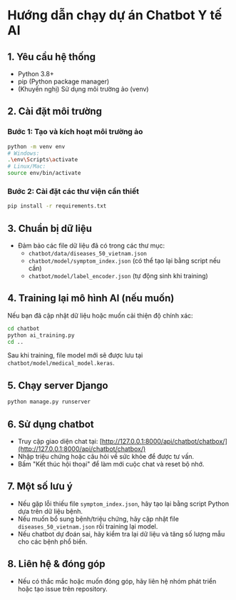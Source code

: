 # Hướng dẫn chạy dự án Chatbot Y tế AI

## 1. Yêu cầu hệ thống
- Python 3.8+
- pip (Python package manager)
- (Khuyến nghị) Sử dụng môi trường ảo (venv)

## 2. Cài đặt môi trường

### Bước 1: Tạo và kích hoạt môi trường ảo
```bash
python -m venv env
# Windows:
.\env\Scripts\activate
# Linux/Mac:
source env/bin/activate
```

### Bước 2: Cài đặt các thư viện cần thiết
```bash
pip install -r requirements.txt
```

## 3. Chuẩn bị dữ liệu
- Đảm bảo các file dữ liệu đã có trong các thư mục:
  - `chatbot/data/diseases_50_vietnam.json`
  - `chatbot/model/symptom_index.json` (có thể tạo lại bằng script nếu cần)
  - `chatbot/model/label_encoder.json` (tự động sinh khi training)

## 4. Training lại mô hình AI (nếu muốn)
Nếu bạn đã cập nhật dữ liệu hoặc muốn cải thiện độ chính xác:
```bash
cd chatbot
python ai_training.py
cd ..
```
Sau khi training, file model mới sẽ được lưu tại `chatbot/model/medical_model.keras`.

## 5. Chạy server Django
```bash
python manage.py runserver
```

## 6. Sử dụng chatbot
- Truy cập giao diện chat tại: [http://127.0.0.1:8000/api/chatbot/chatbox/](http://127.0.0.1:8000/api/chatbot/chatbox/)
- Nhập triệu chứng hoặc câu hỏi về sức khỏe để được tư vấn.
- Bấm "Kết thúc hội thoại" để làm mới cuộc chat và reset bộ nhớ.

## 7. Một số lưu ý
- Nếu gặp lỗi thiếu file `symptom_index.json`, hãy tạo lại bằng script Python dựa trên dữ liệu bệnh.
- Nếu muốn bổ sung bệnh/triệu chứng, hãy cập nhật file `diseases_50_vietnam.json` rồi training lại model.
- Nếu chatbot dự đoán sai, hãy kiểm tra lại dữ liệu và tăng số lượng mẫu cho các bệnh phổ biến.

## 8. Liên hệ & đóng góp
- Nếu có thắc mắc hoặc muốn đóng góp, hãy liên hệ nhóm phát triển hoặc tạo issue trên repository. 